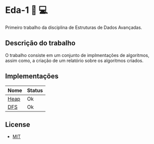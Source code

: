 # Eda-1 :book: :computer:

Primeiro trabalho da disciplina de Estruturas de Dados Avançadas.

## Descrição do trabalho

O trabalho consiste em um conjunto de implmentações de algoritmos, assim como, a criação de um relatório sobre os algoritmos criados.

## Implementações

| Nome                                                | Status |
| --------------------------------------------------- | ------ |
| [Heap](https://www.youtube.com/watch?v=jrTMMG0zJyI) | Ok     |
| [DFS](https://www.youtube.com/watch?v=jrTMMG0zJyI)  | Ok     |

## License

- [MIT](https://mit-license.org/)
